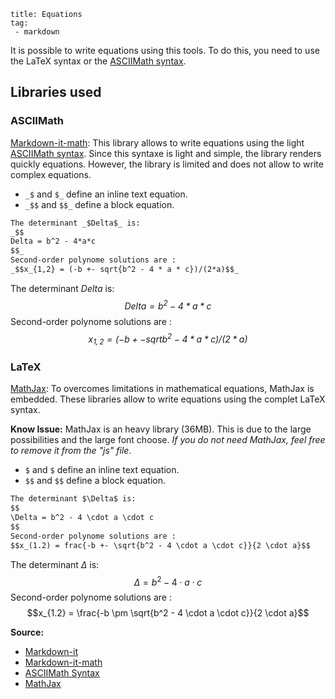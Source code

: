 ```
title: Equations
tag:
 - markdown
```

It is possible to write equations using this tools. To do this, you need to use the LaTeX syntax or the [ASCIIMath syntax].

## Libraries used

### ASCIIMath
[Markdown-it-math]: This library allows to write equations using the light [ASCIIMath syntax]. Since this syntaxe is light and simple, the library renders quickly equations. However, the library is limited and does not allow to write complex equations.
+ `_$` and `$_` define an inline text equation.
+ `_$$` and `$$_` define a block equation.
```md
The determinant _$Delta$_ is:
_$$
Delta = b^2 - 4*a*c
$$_
Second-order polynome solutions are :
_$$x_{1,2} = (-b +- sqrt{b^2 - 4 * a * c})/(2*a)$$_
```

The determinant _$Delta$_ is:
_$$
Delta = b^2 - 4*a*c 
$$_
Second-order polynome solutions are :
_$$x_{1,2} = (-b +- sqrt{b^2 - 4 * a * c})/(2*a)$$_



### LaTeX
[MathJax]: To overcomes limitations in mathematical equations, MathJax is embedded. These libraries allow to write equations using the complet LaTeX syntax.

**Know Issue:** MathJax is an heavy library (36MB). This is due to the large possibilities and the large font choose. *If you do not need MathJax, feel free to remove it from the "js" file.*


+ `$` and `$` define an inline text equation.
+ `$$` and `$$` define a block equation.

```md
The determinant $\Delta$ is:
$$
\Delta = b^2 - 4 \cdot a \cdot c
$$
Second-order polynome solutions are :
$$x_(1.2) = frac{-b +- \sqrt{b^2 - 4 \cdot a \cdot c}}{2 \cdot a}$$
```

The determinant $\Delta$ is:
$$
\Delta = b^2 - 4 \cdot a \cdot c
$$
Second-order polynome solutions are :
$$x_{1.2} = \frac{-b \pm \sqrt{b^2 - 4 \cdot a \cdot c}}{2 \cdot a}$$

**Source:**
+ [Markdown-it]
+ [Markdown-it-math]
+ [ASCIIMath Syntax]
+ [MathJax]

[Markdown-it]: https://github.com/markdown-it/markdown-it
[Markdown-it-math]: https://github.com/runarberg/markdown-it-math
[MathJax]: https://www.mathjax.org/

[ASCIIMath Syntax]: https://runarberg.github.io/ascii2mathml/
